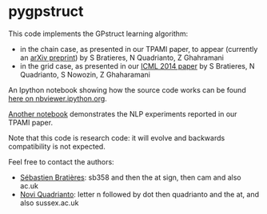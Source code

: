 # pygpstruct

This code implements the GPstruct learning algorithm:
- in the chain case, as presented in our TPAMI paper, to appear (currently an [arXiv preprint](http://arxiv.org/abs/1307.3846)) by S Bratieres, N Quadrianto, Z Ghahramani
- in the grid case, as presented in our [ICML 2014 paper](http://jmlr.org/proceedings/papers/v32/bratieres14.html) by S Bratieres, N Quadrianto, S Nowozin, Z Ghaharamani

An Ipython notebook showing how the source code works can be found [here on nbviewer.ipython.org](http://nbviewer.ipython.org/github/sebastien-bratieres/pygpstruct/blob/master/pygpstruct%20demo.ipynb).

[Another notebook](http://nbviewer.ipython.org/github/sebastien-bratieres/pygpstruct/blob/master/NLP%20experiments.ipynb) demonstrates the NLP experiments reported in our TPAMI paper.

Note that this code is research code: it will evolve and backwards compatibility is not expected.

Feel free to contact the authors:
- [Sébastien Bratières](http://mlg.eng.cam.ac.uk/sebastien/): sb358 and then the at sign, then cam and also ac.uk
- [Novi Quadrianto](http://smileclinic.alwaysdata.net/): letter n followed by dot then quadrianto and the at, and also sussex.ac.uk